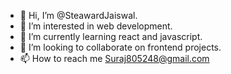 - 👋 Hi, I’m @SteawardJaiswal.
- 👀 I’m interested in web development.
- 🌱 I’m currently learning react and javascript.
- 💞️ I’m looking to collaborate on frontend projects.
- 📫 How to reach me Suraj805248@gmail.com

<!---
SteawardJaiswal/SteawardJaiswal is a ✨ special ✨ repository because its `README.md` (this file) appears on your GitHub profile.
You can click the Preview link to take a look at your changes.
--->

